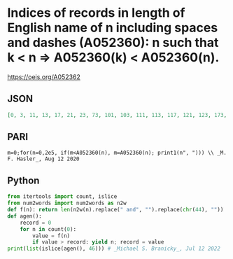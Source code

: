# Indices of records in length of English name of n including spaces and dashes \(A052360\): n such that k < n \=\> A052360\(k\) < A052360\(n\)\.
https://oeis.org/A052362
## JSON
```JSON
[0, 3, 11, 13, 17, 21, 23, 73, 101, 103, 111, 113, 117, 121, 123, 173, 323, 373, 1101, 1103, 1111, 1113, 1117, 1121, 1123, 1173, 1323, 1373, 3323, 3373, 11373, 13323, 13373, 17373, 21373, 23323, 23373, 73373, 101323, 101373, 103323, 103373, 111373, 113323, 113373, 117373]
```
## PARI
```PARI
m=0;for(n=0,2e5, if(m<A052360(n), m=A052360(n); print1(n", "))) \\ _M. F. Hasler_, Aug 12 2020
```
## Python
```Python
from itertools import count, islice
from num2words import num2words as n2w
def f(n): return len(n2w(n).replace(" and", "").replace(chr(44), ""))
def agen():
    record = 0
    for n in count(0):
        value = f(n)
        if value > record: yield n; record = value
print(list(islice(agen(), 46))) # _Michael S. Branicky_, Jul 12 2022
```
